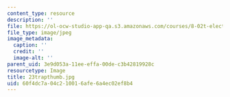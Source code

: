 ```yaml
---
content_type: resource
description: ''
file: https://ol-ocw-studio-app-qa.s3.amazonaws.com/courses/8-02t-electricity-and-magnetism-spring-2005/60f4dc7a04c210016afe6a4ec02ef8b4_23trapthumb.jpg
file_type: image/jpeg
image_metadata:
  caption: ''
  credit: ''
  image-alt: ''
parent_uid: 3e9d053a-11ee-effa-00de-c3b42819928c
resourcetype: Image
title: 23trapthumb.jpg
uid: 60f4dc7a-04c2-1001-6afe-6a4ec02ef8b4
---
```


